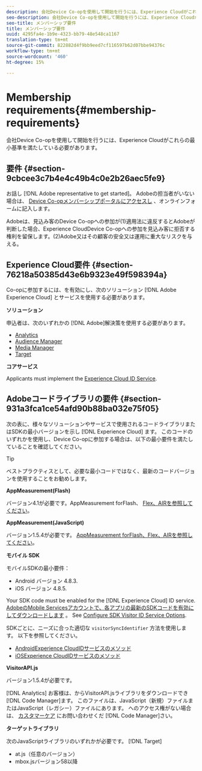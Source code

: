 ```yaml
---
description: 会社Device Co-opを使用して開始を行うには、Experience Cloudがこれらの最小基準を満たしている必要があります。
seo-description: 会社Device Co-opを使用して開始を行うには、Experience Cloudがこれらの最小基準を満たしている必要があります。
seo-title: メンバーシップ要件
title: メンバーシップ要件
uuid: 4295fa4e-1b9e-4323-bb79-48e548ca1167
translation-type: tm+mt
source-git-commit: 822882d4f9bb9eed7cf116597b62d07bbe94376c
workflow-type: tm+mt
source-wordcount: '460'
ht-degree: 15%

---
```



# Membership requirements{#membership-requirements}

会社Device Co-opを使用して開始を行うには、Experience Cloudがこれらの最小基準を満たしている必要があります。

## 要件 {#section-9cbcee3c7b4e4c49b4c0e2b26aec5fe9}

お話し [!DNL Adobe representative to get started]。 Adobeの担当者がいない場合は、 [Device Co-opメンバーシップポータルにアクセスし](http://landing.adobe.com/en/na/events/summit/275658-summit-co-op.html) 、オンラインフォームに記入します。

Adobeは、見込み客のDevice Co-opへの参加が(1)適用法に違反するとAdobeが判断した場合、Experience CloudDevice Co-opへの参加を見込み客に拒否する権利を留保します。(2)Adobe又はその顧客の安全又は運用に重大なリスクを与える。

## Experience Cloud要件 {#section-76218a50385d43e6b9323e49f598394a}

Co-opに参加するには、を有効にし、次のソリューション [!DNL Adobe Experience Cloud] とサービスを使用する必要があります。

**ソリューション**

申込者は、次のいずれかの [!DNL Adobe]解決策を使用する必要があります。

* [Analytics](http://www.adobe.com/jp/marketing-cloud/web-analytics.html)
* [Audience Manager](http://www.adobe.com/jp/marketing-cloud/data-management-platform.html)
* [Media Manager](http://www.adobe.com/marketing-cloud/online-advertising-management.html)
* [Target](http://www.adobe.com/jp/marketing-cloud/testing-targeting.html)

**コアサービス**

Applicants must implement the [Experience Cloud ID Service](https://docs.adobe.com/content/help/ja-JP/id-service/using/home.html).

## Adobeコードライブラリの要件 {#section-931a3fca1ce54afd90b88ba032e75f05}

次の表に、様々なソリューションやサービスで使用されるコードライブラリまたはSDKの最小バージョンを示し [!DNL Experience Cloud] ます。 このコードのいずれかを使用し、Device Co-opに参加する場合は、以下の最小要件を満たしていることを確認してください。

>[!TIP]
>
>ベストプラクティスとして、必要な最小コードではなく、最新のコードバージョンを使用することをお勧めします。

**AppMeasurement(Flash)**

バージョン4.1が必要です。AppMeasurement forFlash、 [Flex、AIRを参照してください](https://github.com/AdobeDocs/analytics-1.4-apis/blob/master/docs/data-insertion-api/index.md)。

**AppMeasurement(JavaScript)**

バージョン1.5.4が必要です。 [AppMeasurement forFlash、Flex、AIRを参照してください](https://docs.adobe.com/content/help/ja-JP/analytics/implementation/js/migrate-from-hcode.html)。

**モバイル SDK**

モバイルSDKの最小要件：

* Android バージョン 4.8.3.
* iOS バージョン 4.8.5.

Your SDK code must be enabled for the [!DNL Experience Cloud] ID service. [AdobeのMobile Servicesアカウントで、各アプリの最新のSDKコードを有効にしてダウンロードします](https://mobilemarketing.adobe.com/) 。 See [Configure SDK Visitor ID Service Options](https://docs.adobe.com/content/help/ja-JP/mobile-services/using/manage-app-settings-ug/configuring-app/t-config-visitor.html).

SDKごとに、ニーズに合った適切な `visitorSyncIdentifier` 方法を使用します。 以下を参照してください。

* [AndroidExperience CloudIDサービスのメソッド](https://docs.adobe.com/content/help/en/mobile-services/android/experience-cloud-android/mcvid.html)
* [iOSExperience CloudIDサービスのメソッド](https://docs.adobe.com/content/help/en/mobile-services/ios/exp-cloud-ios/mcvid.html)

**VisitorAPI.js**

バージョン1.5.4が必要です。

[!DNL Analytics] お客様は、からVisitorAPI.jsライブラリをダウンロードでき [!DNL Code Manager]ます。 このファイルは、JavaScript（新規）ファイルまたはJavaScript（レガシー）ファイルにあります。 へのアクセス権がない場合は、 [カスタマーケア](https://helpx.adobe.com/jp/marketing-cloud/contact-support.html) にお問い合わせくだ [!DNL Code Manager]さい。

**ターゲットライブラリ**

次のJavaScriptライブラリのいずれかが必要です。 [!DNL Target]

* at.js（任意のバージョン）
* mbox.jsバージョン58以降

